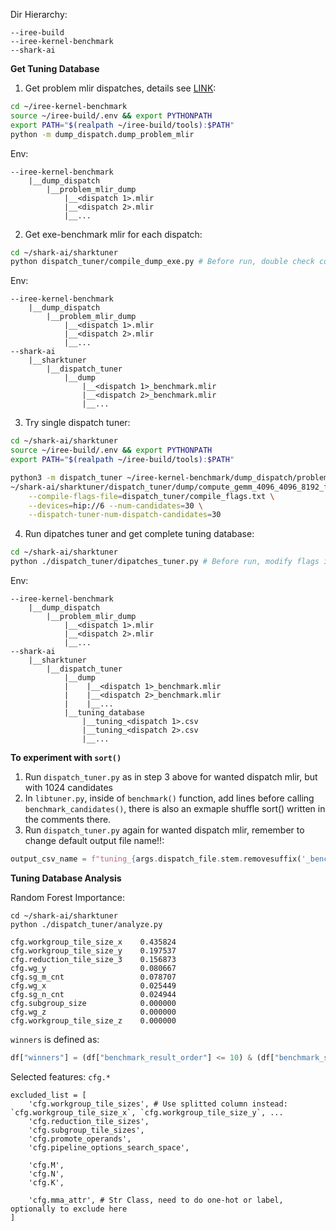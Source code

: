 Dir Hierarchy:
```
--iree-build
--iree-kernel-benchmark
--shark-ai
```

**Get Tuning Database**
1. Get problem mlir dispatches, details see [LINK](https://github.com/RattataKing/iree-kernel-benchmark/blob/dump_gemm/dump_dispatch/README.md):
```bash
cd ~/iree-kernel-benchmark
source ~/iree-build/.env && export PYTHONPATH
export PATH="$(realpath ~/iree-build/tools):$PATH"
python -m dump_dispatch.dump_problem_mlir
```
Env:
```
--iree-kernel-benchmark
    |__dump_dispatch
        |__problem_mlir_dump
            |__<dispatch 1>.mlir
            |__<dispatch 2>.mlir
            |__...
```

2. Get exe-benchmark mlir for each dispatch:
```bash
cd ~/shark-ai/sharktuner
python dispatch_tuner/compile_dump_exe.py # Before run, double check command flags (ex. gfx device) in run_iree_compile()
```
Env:
```
--iree-kernel-benchmark
    |__dump_dispatch
        |__problem_mlir_dump
            |__<dispatch 1>.mlir
            |__<dispatch 2>.mlir
            |__...
--shark-ai
    |__sharktuner
        |__dispatch_tuner
            |__dump
                |__<dispatch 1>_benchmark.mlir
                |__<dispatch 2>_benchmark.mlir
                |__...
```

3. Try single dispatch tuner:
```bash
cd ~/shark-ai/sharktuner
source ~/iree-build/.env && export PYTHONPATH
export PATH="$(realpath ~/iree-build/tools):$PATH"

python3 -m dispatch_tuner ~/iree-kernel-benchmark/dump_dispatch/problem_mlir_dump/compute_gemm_4096_4096_8192_f16_f32_tB_benchmark.mlir \
~/shark-ai/sharktuner/dispatch_tuner/dump/compute_gemm_4096_4096_8192_f16_f32_tB_benchmark.mlir \
    --compile-flags-file=dispatch_tuner/compile_flags.txt \
    --devices=hip://6 --num-candidates=30 \
    --dispatch-tuner-num-dispatch-candidates=30
```

4. Run dipatches tuner and get complete tuning database:
```bash
cd ~/shark-ai/sharktuner
python ./dispatch_tuner/dipatches_tuner.py # Before run, modify flags in cmd[] in main() to use target device
```
Env:
```
--iree-kernel-benchmark
    |__dump_dispatch
        |__problem_mlir_dump
            |__<dispatch 1>.mlir
            |__<dispatch 2>.mlir
            |__...
--shark-ai
    |__sharktuner
        |__dispatch_tuner
            |__dump
            |    |__<dispatch 1>_benchmark.mlir
            |    |__<dispatch 2>_benchmark.mlir
            |    |__...
            |__tuning_database
                |__tuning_<dispatch 1>.csv
                |__tuning_<dispatch 2>.csv
                |__...
```


**To experiment with `sort()`**
1. Run `dispatch_tuner.py` as in step 3 above for wanted dispatch mlir, but with 1024 candidates
2. In `libtuner.py`, inside of `benchmark()` function, add lines before calling `benchmark_candidates()`, there is also an exmaple shuffle sort() written in the comments there.
3. Run `dispatch_tuner.py` again for wanted dispatch mlir, remember to change default output file name!!:
```python
output_csv_name = f"tuning_{args.dispatch_file.stem.removesuffix('_benchmark')}_shuffle.csv" # Naming example
```


**Tuning Database Analysis**

Random Forest Importance:
```base
cd ~/shark-ai/sharktuner
python ./dispatch_tuner/analyze.py
```
```
cfg.workgroup_tile_size_x    0.435824
cfg.workgroup_tile_size_y    0.197537
cfg.reduction_tile_size_3    0.156873
cfg.wg_y                     0.080667
cfg.sg_m_cnt                 0.078707
cfg.wg_x                     0.025449
cfg.sg_n_cnt                 0.024944
cfg.subgroup_size            0.000000
cfg.wg_z                     0.000000
cfg.workgroup_tile_size_z    0.000000
```

`winners` is defined as:
```python
df["winners"] = (df["benchmark_result_order"] <= 10) & (df["benchmark_speedup"] < 1)
```
Selected features: `cfg.*`
```
excluded_list = [
    'cfg.workgroup_tile_sizes', # Use splitted column instead: `cfg.workgroup_tile_size_x`, `cfg.workgroup_tile_size_y`, ...
    'cfg.reduction_tile_sizes',
    'cfg.subgroup_tile_sizes',
    'cfg.promote_operands',
    'cfg.pipeline_options_search_space',

    'cfg.M',
    'cfg.N',
    'cfg.K',

    'cfg.mma_attr', # Str Class, need to do one-hot or label, optionally to exclude here
]
```
